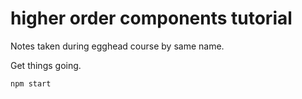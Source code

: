 # higher order components tutorial

Notes taken during egghead course by same name.

Get things going.

```bash
npm start
```